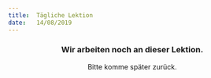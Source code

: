 ```yaml
---
title:  Tägliche Lektion
date:   14/08/2019
---
```


### <center>Wir arbeiten noch an dieser Lektion.</center>
<center>Bitte komme später zurück.</center>